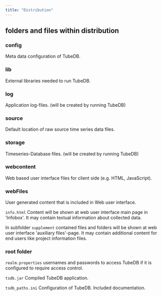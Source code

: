 ```yaml
---
title: "Distribution"
---
```


## folders and files within distribution

### config

Meta data configuration of TubeDB.

### lib

External libraries needed to run TubeDB.

### log

Application log-files. (will be created by running TubeDB)

### source

Default location of raw source time series data files.

### storage

Timeseries-Database files. (will be created by running TubeDB)

### webcontent

Web based user interface files for client side (e.g. HTML, JavaScript).

### webFiles

User generated content that is included in Web user interface.

`info.html` Content will be shown at web user interface main page in 'Infobox'. It may contain textual information about collected data.

In subfolder `supplement` contained files and folders will be shown at web user interface 'auxiliary files'-page. It may contain additional content for end users like project information files.

### root folder

`realm.properties` usernames and passwords to access TubeDB if it is configured to require access control.

`tsdb.jar` Compiled TubeDB application.

`tsdb_paths.ini` Configuration of TubeDB. Included documentation.



